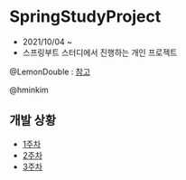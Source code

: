 # SpringStudyProject

- 2021/10/04 ~ 
- 스프링부트 스터디에서 진행하는 개인 프로젝트

@LemonDouble : [참고](https://github.com/LemonDouble/Spring_sample_Simple_Forum)

@hminkim

## 개발 상황

- [1주차](https://github.com/dogyun-k/SpringStudyProject/blob/master/%EA%B0%9C%EB%B0%9C%EC%9D%BC%EC%A7%80/21-10-16.md)
- [2주차](https://github.com/dogyun-k/SpringStudyProject/blob/master/%EA%B0%9C%EB%B0%9C%EC%9D%BC%EC%A7%80/21-10-30.md)
- [3주차](https://github.com/dogyun-k/SpringStudyProject/blob/master/%EA%B0%9C%EB%B0%9C%EC%9D%BC%EC%A7%80/21-11-06.md)
